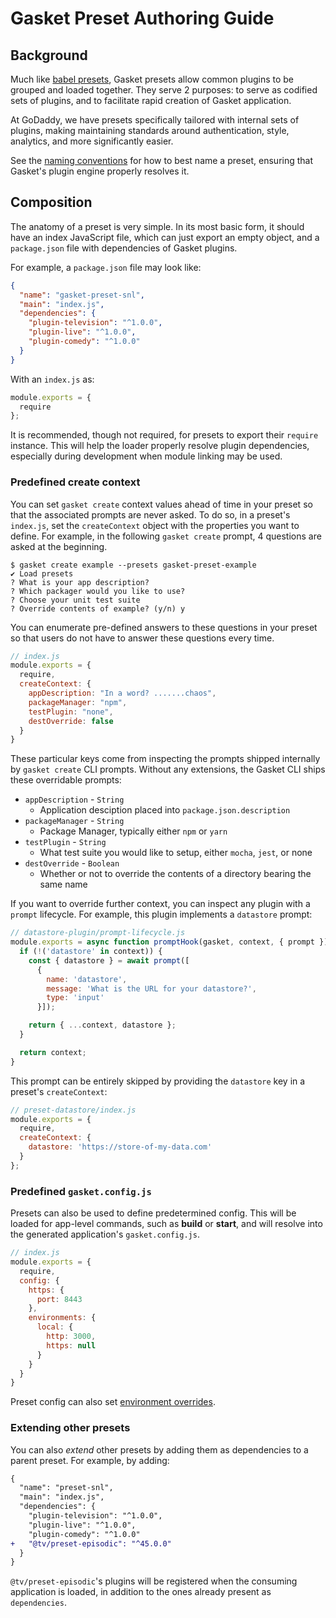 # Gasket Preset Authoring Guide

## Background

Much like [babel presets], Gasket presets allow common plugins to be grouped and
loaded together. They serve 2 purposes: to serve as codified sets of plugins,
and to facilitate rapid creation of Gasket application.

At GoDaddy, we have presets specifically tailored with internal sets of plugins,
making maintaining standards around authentication, style, analytics, and more
significantly easier.

See the [naming conventions] for how to best name a preset, ensuring that
Gasket's plugin engine properly resolves it.

## Composition

The anatomy of a preset is very simple. In its most basic form, it should have
an index JavaScript file, which can just export an empty object, and a
`package.json` file with dependencies of Gasket plugins.

For example, a `package.json` file may look like:

```json
{
  "name": "gasket-preset-snl",
  "main": "index.js",
  "dependencies": {
    "plugin-television": "^1.0.0",
    "plugin-live": "^1.0.0",
    "plugin-comedy": "^1.0.0"
  }
}
```

With an `index.js` as:

```js
module.exports = {
  require
};
```

It is recommended, though not required, for presets to export their `require`
instance. This will help the loader properly resolve plugin dependencies,
especially during development when module linking may be used.

### Predefined create context

You can set `gasket create` context values ahead of time in your preset so that
the associated prompts are never asked. To do so, in a preset's `index.js`, set
the `createContext` object with the properties you want to define. For example,
in the following `gasket create` prompt, 4 questions are asked at the beginning.

```
$ gasket create example --presets gasket-preset-example
✔ Load presets
? What is your app description?
? Which packager would you like to use?
? Choose your unit test suite
? Override contents of example? (y/n) y
```

You can enumerate pre-defined answers to these questions in your preset so that
users do not have to answer these questions every time.

```js
// index.js
module.exports = {
  require,
  createContext: {
    appDescription: "In a word? .......chaos",
    packageManager: "npm",
    testPlugin: "none",
    destOverride: false
  }
}
```

These particular keys come from inspecting the prompts shipped internally by
`gasket create` CLI prompts. Without any extensions, the Gasket CLI ships
these overridable prompts:

- `appDescription` - `String`
  - Application desciption placed into `package.json.description`
- `packageManager` - `String`
  - Package Manager, typically either `npm` or `yarn`
- `testPlugin` - `String`
  - What test suite you would like to setup, either `mocha`, `jest`, or none
- `destOverride` - `Boolean`
  - Whether or not to override the contents of a directory bearing the same name

If you want to override further context, you can inspect any plugin with a
`prompt` lifecycle. For example, this plugin implements a `datastore` prompt:

```js
// datastore-plugin/prompt-lifecycle.js
module.exports = async function promptHook(gasket, context, { prompt }) {
  if (!('datastore' in context)) {
    const { datastore } = await prompt([
      {
        name: 'datastore',
        message: 'What is the URL for your datastore?',
        type: 'input'
      }]);

    return { ...context, datastore };
  }

  return context;
}
```

This prompt can be entirely skipped by providing the `datastore` key in a
preset's `createContext`:

```js
// preset-datastore/index.js
module.exports = {
  require,
  createContext: {
    datastore: 'https://store-of-my-data.com'
  }
};
```

### Predefined `gasket.config.js`

Presets can also be used to define predetermined config. This will be loaded
for app-level commands, such as **build** or **start**, and will resolve into
the generated application's `gasket.config.js`.

```js
// index.js
module.exports = {
  require,
  config: {
    https: {
      port: 8443
    },
    environments: {
      local: {
        http: 3000,
        https: null
      }
    }
  }
}
```

Preset config can also set [environment overrides].

### Extending other presets

You can also _extend_ other presets by adding them as dependencies to a parent
preset. For example, by adding:

```diff
{
  "name": "preset-snl",
  "main": "index.js",
  "dependencies": {
    "plugin-television": "^1.0.0",
    "plugin-live": "^1.0.0",
    "plugin-comedy": "^1.0.0"
+   "@tv/preset-episodic": "^45.0.0"
  }
}
```

`@tv/preset-episodic`'s plugins will be registered when the consuming
application is loaded, in addition to the ones already present as `dependencies`.

[babel presets]: https://babeljs.io/docs/en/presets
[naming conventions]: /packages/gasket-resolve/README.md
[environment overrides]: /packages/gasket-cli/docs/configuration.md
